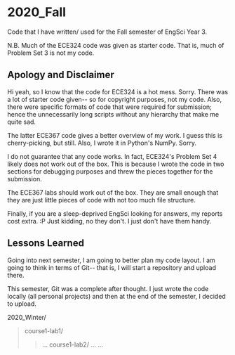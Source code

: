 # 2020_Fall

Code that I have written/ used for the Fall semester of EngSci Year 3.

N.B. Much of the ECE324 code was given as starter code. That is, much of Problem Set 3 is not my code.

## Apology and Disclaimer
Hi yeah, so I know that the code for ECE324 is a hot mess. Sorry. There was a lot of starter code given-- so for copyright purposes, not my code. Also, there were specific formats of code that were required for submission; hence the unnecessarily long scripts without any hierarchy that make me quite sad.

The latter ECE367 code gives a better overview of my work. I guess this is cherry-picking, but still. Also, I wrote it in Python's NumPy. Sorry.

I do not guarantee that any code works. In fact, ECE324's Problem Set 4 likely does not work out of the box. This is because I wrote the code in two sections for debugging purposes and threw the pieces together for the submission. 

The ECE367 labs should work out of the box. They are small enough that they are just little pieces of code with not too much file structure.

Finally, if you are a sleep-deprived EngSci looking for answers, my reports cost extra. :P Just kidding, no they don't. I just don't have them handy.

## Lessons Learned
Going into next semester, I am going to better plan my code layout. I am going to think in terms of Git-- that is, I will start a repository and upload there. 

This semester, Git was a complete after thought. I just wrote the code locally (all personal projects) and then at the end of the semester, I decided to upload.


2020_Winter/
>course1-lab1/
>>...
>course1-lab2/
>>...
>...
